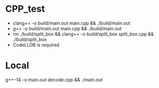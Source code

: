 # CPP_test
- clang++ -o build/main.out main.cpp && ./build/main.out
- g++ -o build/main.out main.cpp && ./build/main.out
- rm ./build/split_box && clang++ -o build/split_box split_box.cpp && ./build/split_box
- CodeLLDB is required


# Local
g++-14 -o main.out decode.cpp && ./main.out
